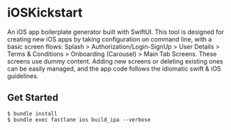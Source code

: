 # iOSKickstart

An iOS app boilerplate generator built with SwiftUI. This tool is designed for creating new iOS apps by taking configuration on command line, with a basic screen flows: Splash > Authorization/Login-SignUp > User Details > Terms & Conditions > Onboarding (Carousel) > Main Tab Screens. These screens use dummy content. Adding new screens or deleting existing ones can be easily managed, and the app code follows the idiomatic swift & iOS guidelines.

## Get Started

```
$ bundle install
$ bundle exec fastlane ios build_ipa --verbose

```
